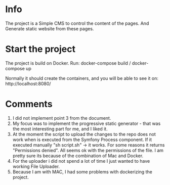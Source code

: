 # Info
The project is a Simple CMS to control the content of the pages. And Generate static website from these pages.

# Start the project
The project is build on Docker.
Run: docker-compose build / docker-compose up

Normally it should create the containers, and you will be able to see it on: http://localhost:8080/

# Comments
1. I did not implement point 3 from the document.
2. My focus was to implement the progressive static generator - that was the most interesting part for me, and I liked it.
3. At the moment the script to upload the changes to the repo does not work when is executed from the Symfony Process component. If it executed manually "sh script.sh" -> it works. For some reasons it returns "Permissions denied". All seems ok with the permissions of the file. I am pretty sure its because of the combination of Mac and Docker.
4. For the uploader i did not spend a lot of time I just wanted to have working File Uploader.
5. Because I am with MAC, I had some problems with dockerizing the project.
